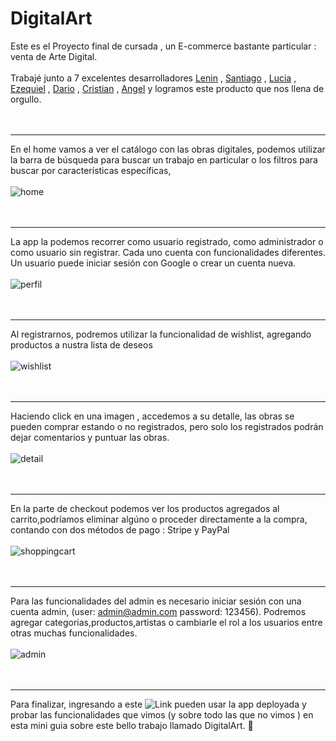 # DigitalArt
Este es el Proyecto final de cursada , un E-commerce bastante particular : venta de Arte Digital. <br/><br/>
Trabajé junto a 7 excelentes desarrolladores [Lenin](https://github.com/IGUNUBLUE) , [Santiago](https://github.com/santiago633) , 
[Lucia](https://github.com/https://github.com/Lls28es) , [Ezequiel](https://github.com/https://github.com/CheizeX) , 
[Dario](https://github.com/https://github.com/Dario-Elguero) , [Cristian](https://github.com/https://github.com/cristian-hr) , 
[Angel](https://github.com/https://https://github.com/Andromata) y logramos este producto que nos llena de orgullo.<br/><br/><br/><hr>




En el home vamos a ver el catálogo con las obras digitales, podemos utilizar la barra de búsqueda para buscar un trabajo en particular o los filtros para buscar por características específicas,  <br/><br/>
![home](https://user-images.githubusercontent.com/66023580/119874454-00d61c00-befc-11eb-8722-e091b48eb394.png) <br/><br/><br/><hr>

La app la podemos recorrer como usuario registrado, como administrador o como usuario sin registrar.
Cada uno cuenta con funcionalidades diferentes. Un usuario puede iniciar sesión con Google o crear un cuenta nueva.<br/> <br/>
![perfil](https://user-images.githubusercontent.com/66023580/119872527-f450c400-bef9-11eb-8133-f4013024f48f.png)<br/><br/><br/><hr>

Al registrarnos, podremos utilizar la funcionalidad de wishlist, agregando productos a nustra lista de deseos<br/><br/>
![wishlist](https://user-images.githubusercontent.com/66023580/119870580-ea2dc600-bef7-11eb-8de3-2a26262554d1.png)<br/><br/><br/><hr>

Haciendo click en una imagen , accedemos a su detalle, las obras se pueden comprar estando o no registrados, pero solo los registrados podrán 
dejar comentarios y puntuar las obras.<br/><br/>
![detail](https://user-images.githubusercontent.com/66023580/119876924-cc179400-befe-11eb-9a3a-65b9fb76e9e4.png)<br/><br/><br/><hr>

En la parte de checkout podemos ver los productos agregados al carrito,podríamos eliminar algúno o proceder directamente a la compra,
contando con dos métodos de pago : Stripe y PayPal  <br/><br/>
![shoppingcart](https://user-images.githubusercontent.com/66023580/119870384-b357b000-bef7-11eb-84aa-b23c67e1a28c.png)<br/><br/><br/><hr>

Para las funcionalidades del admin es necesario iniciar sesión con una cuenta admin, (user: admin@admin.com password: 123456).
Podremos agregar categorias,productos,artistas o cambiarle el rol a los usuarios entre otras muchas funcionalidades.<br/><br/>
![admin](https://user-images.githubusercontent.com/66023580/119873905-6f66aa00-befb-11eb-992a-3751c8f29b94.png)<br/><br/><br/><hr>

Para finalizar, ingresando a este ![Link](https://digital-art.vercel.app/) pueden usar la app deployada y probar las funcionalidades que vimos (y sobre todo las que no vimos ) en esta mini guia sobre este bello trabajo llamado DigitalArt. :gift_heart:

